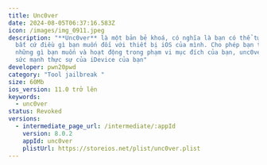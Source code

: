 ```yaml
---
title: Unc0ver
date: 2024-08-05T06:37:16.583Z
icon: /images/img_0911.jpeg
description: "**Unc0ver** là một bản bẻ khoá, có nghĩa là bạn có thể tự do làm
  bất cứ điều gì bạn muốn đối với thiết bị iOS của mình. Cho phép bạn thay đổi
  những gì bạn muốn và hoạt động trong phạm vi mục đích của bạn, unc0ver mở ra
  sức mạnh thực sự của iDevice của bạn"
developer: pwn20pwd
category: "Tool jailbreak "
size: 60Mb
ios_version: 11.0 trở lên
keywords:
  - unc0ver
status: Revoked
versions:
  - intermediate_page_url: /intermediate/:appId
    version: 8.0.2
    appId: unc0ver
    plistUrl: https://storeios.net/plist/unc0ver.plist
---
```

